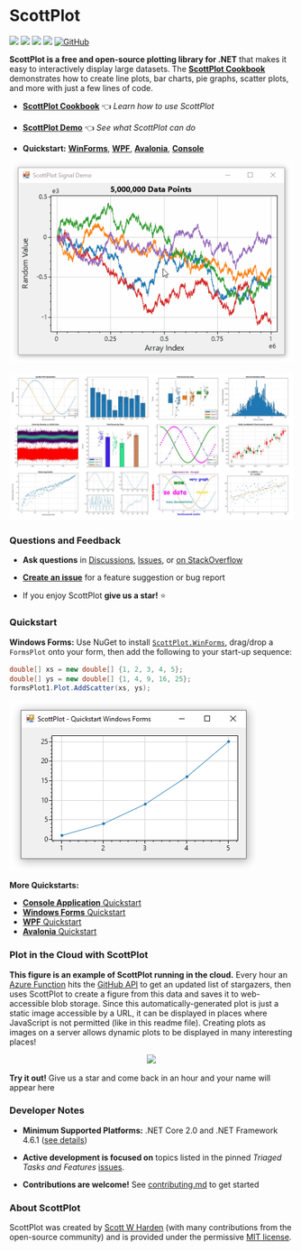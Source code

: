 # ScottPlot

[![](https://img.shields.io/azure-devops/build/swharden/ScottPlot/15/master?logo=azure%20pipelines)](https://dev.azure.com/swharden/ScottPlot/_build?definitionId=15)
[![](https://img.shields.io/azure-devops/tests/swharden/ScottPlot/15/master?logo=azure%20pipelines)](https://dev.azure.com/swharden/ScottPlot/_build?definitionId=15)
[![](https://img.shields.io/nuget/dt/scottplot?color=004880&label=downloads&logo=NuGet)](https://www.nuget.org/packages/ScottPlot/)
[![](https://img.shields.io/nuget/vpre/scottplot?color=%23004880&label=NuGet&logo=nuget)](https://www.nuget.org/packages/ScottPlot/)
[![GitHub](https://img.shields.io/github/license/scottplot/scottplot?color=%231281c0)](LICENSE)

**ScottPlot is a free and open-source plotting library for .NET** that makes it easy to interactively display large datasets. The [**ScottPlot Cookbook**](https://swharden.com/scottplot/cookbook) demonstrates how to create line plots, bar charts, pie graphs, scatter plots, and more with just a few lines of code.

* **[ScottPlot Cookbook](https://swharden.com/scottplot/cookbook)** 👈 _Learn how to use ScottPlot_

* **[ScottPlot Demo](https://swharden.com/scottplot/demo)** 👈 _See what ScottPlot can do_

* **Quickstart:** [**WinForms**](https://swharden.com/scottplot/quickstart#windows-forms-quickstart), [**WPF**](https://swharden.com/scottplot/quickstart#wpf-quickstart), [**Avalonia**](https://swharden.com/scottplot/quickstart#avalonia-quickstart), [**Console**](https://swharden.com/scottplot/quickstart#console-quickstart)

<div align='center'>

<a href='https://swharden.com/scottplot'><img src='dev/graphics/ScottPlot.gif'></a>

<a href='https://swharden.com/scottplot/cookbook'><img src='dev/graphics/cookbook.jpg'></a>

</div>

### Questions and Feedback

* **Ask questions** in [Discussions](https://github.com/swharden/ScottPlot/discussions/categories/q-a), [Issues](https://github.com/swharden/ScottPlot/issues), or [on StackOverflow]((https://stackoverflow.com/questions/ask?tags=scottplot))

* [**Create an issue**](https://github.com/swharden/ScottPlot/issues) for a feature suggestion or bug report

* If you enjoy ScottPlot **give us a star!** ⭐

### Quickstart

**Windows Forms:** Use NuGet to install [`ScottPlot.WinForms`](https://www.nuget.org/packages/ScottPlot.WinForms), drag/drop a `FormsPlot` onto your form, then add the following to your start-up sequence:

```cs
double[] xs = new double[] {1, 2, 3, 4, 5};
double[] ys = new double[] {1, 4, 9, 16, 25};
formsPlot1.Plot.AddScatter(xs, ys);
```

![](dev/graphics/winforms-quickstart.png)

**More Quickstarts:**
* [**Console Application** Quickstart](https://swharden.com/scottplot/quickstart#console-quickstart)
* [**Windows Forms** Quickstart](https://swharden.com/scottplot/quickstart#windows-forms-quickstart)
* [**WPF** Quickstart](https://swharden.com/scottplot/quickstart#wpf-quickstart)
* [**Avalonia** Quickstart](https://swharden.com/scottplot/quickstart#avalonia-quickstart)

### Plot in the Cloud with ScottPlot

**This figure is an example of ScottPlot running in the cloud.** Every hour an [Azure Function](https://azure.microsoft.com/en-us/services/functions/) hits the [GitHub API](https://docs.github.com/en/rest) to get an updated list of stargazers, then uses ScottPlot to create a figure from this data and saves it to web-accessible blob storage. Since this automatically-generated plot is just a static image accessible by a URL, it can be displayed in places where JavaScript is not permitted (like in this readme file). Creating plots as images on a server allows dynamic plots to be displayed in many interesting places!

<p align="center">
  <img src="https://stargraph.z20.web.core.windows.net/scottplot-stars.png">
</p>

**Try it out!** Give us a star and come back in an hour and your name will appear here

### Developer Notes

* **Minimum Supported Platforms:** .NET Core 2.0 and .NET Framework 4.6.1 ([see details](https://swharden.com/scottplot/#supported-platforms))

* **Active development is focused on** topics listed in the pinned _Triaged Tasks and Features_ [issues](https://github.com/ScottPlot/ScottPlot/issues).

* **Contributions are welcome!** See [contributing.md](CONTRIBUTING.md) to get started

### About ScottPlot

ScottPlot was created by [Scott W Harden](https://swharden.com/about/) (with many contributions from the open-source community) and is provided under the permissive [MIT license](LICENSE).